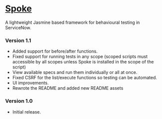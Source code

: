 # [Spoke](https://github.com/sn-developer/Spoke)
A lightweight Jasmine based framework for behavioural testing in ServiceNow.

### Version 1.1
* Added support for before/after functions.
* Fixed support for running tests in any scope (scoped scripts must accessible
  by all scopes unless Spoke is installed in the scope of the script)
* View available specs and run them individually or all at once.
* Fixed CSRF for the list/execute functions so testing can be automated.
* UI improvements.
* Rewrote the README and added new README assets

### Version 1.0
* Initial release.
